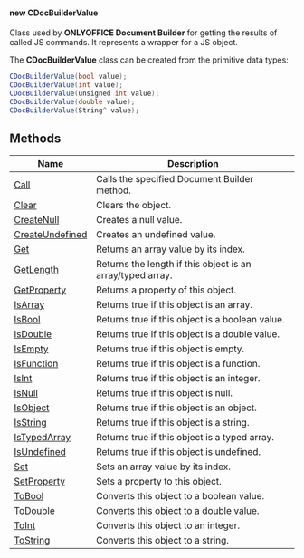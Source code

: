 #### new CDocBuilderValue

Class used by **ONLYOFFICE Document Builder** for getting the results of called JS commands. It represents a wrapper for a JS object.

The **CDocBuilderValue** class can be created from the primitive data types:

```c#
CDocBuilderValue(bool value);
CDocBuilderValue(int value);
CDocBuilderValue(unsigned int value);
CDocBuilderValue(double value);
CDocBuilderValue(String^ value);
```

## Methods

| Name                                        | Description                                                |
| ------------------------------------------- | ---------------------------------------------------------- |
| [Call](Call/index.md)                       | Calls the specified Document Builder method.               |
| [Clear](Clear/index.md)                     | Clears the object.                                         |
| [CreateNull](CreateNull/index.md)           | Creates a null value.                                      |
| [CreateUndefined](CreateUndefined/index.md) | Creates an undefined value.                                |
| [Get](Get/index.md)                         | Returns an array value by its index.                       |
| [GetLength](GetLength/index.md)             | Returns the length if this object is an array/typed array. |
| [GetProperty](GetProperty/index.md)         | Returns a property of this object.                         |
| [IsArray](IsArray/index.md)                 | Returns true if this object is an array.                   |
| [IsBool](IsBool/index.md)                  | Returns true if this object is a boolean value.            |
| [IsDouble](IsDouble/index.md)               | Returns true if this object is a double value.             |
| [IsEmpty](IsEmpty/index.md)                 | Returns true if this object is empty.                      |
| [IsFunction](IsFunction/index.md)           | Returns true if this object is a function.                 |
| [IsInt](IsInt/index.md)                     | Returns true if this object is an integer.                 |
| [IsNull](IsNull/index.md)                   | Returns true if this object is null.                       |
| [IsObject](IsObject/index.md)               | Returns true if this object is an object.                  |
| [IsString](IsString/index.md)               | Returns true if this object is a string.                   |
| [IsTypedArray](IsTypedArray/index.md)       | Returns true if this object is a typed array.              |
| [IsUndefined](IsUndefined/index.md)         | Returns true if this object is undefined.                  |
| [Set](Set/index.md)                         | Sets an array value by its index.                          |
| [SetProperty](SetProperty/index.md)         | Sets a property to this object.                            |
| [ToBool](ToBool/index.md)                   | Converts this object to a boolean value.                   |
| [ToDouble](ToDouble/index.md)               | Converts this object to a double value.                    |
| [ToInt](ToInt/index.md)                     | Converts this object to an integer.                        |
| [ToString](ToString/index.md)               | Converts this object to a string.                          |
